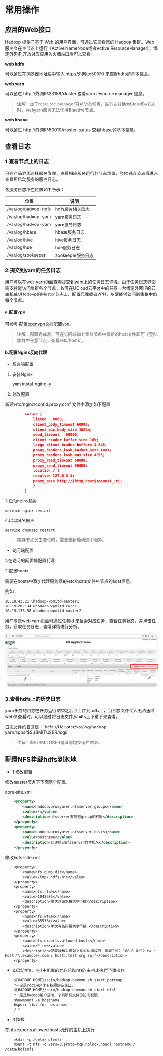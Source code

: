 

# 常用操作

## 应用的Web接口

Hadoop 提供了基于 Web 的用户界面，可通过它查看您的 Hadoop 集群。Web 服务会在主节点上运行（Active
NameNode或者Active ResourceManager），绑定外网IP,开放对应应用防火墙端口后可以查看。

**web hdfs**

可以通过在浏览器地址栏中输入 http://外网ip:50070 来查看hdfs的基本信息。

**web yarn**

可以通过 http://外网IP:23188/cluster 查看yarn resource manager 信息。

> 注解：由于resource manager可以动态切换，当节点转换为StandBy节点时，webyarn服务无法切换到active节点。

**web hbase**

可以通过 http://外网IP:60010/master-status 查看hbase的基本信息。


## 查看日志

### 1.查看节点上的日志

可在产品界面选择服务管理，查看相应服务运行的节点位置，登陆对应节点后进入查看所启动服务的服务日志。

各服务日志所在位置如下所示：

| 位置                   | 说明            |
| -------------------- | ------------- |
| /var/log/hadoop-hdfs | hdfs服务相关日志    |
| /var/log/hadoop-yarn | yarn服务日志      |
| /var/log/hadoop-yarn | yarn服务日志      |
| /var/log/hbase       | hbase服务日志     |
| /var/log/hive        | hive服务日志      |
| /var/log/hue         | hue服务日志       |
| /var/log/zookeeper   | zookeeper服务日志 |

### 2.提交到yarn的任务日志

用户可以在web
yarn页面查看提交到yarn上的任务日志详情。由于任务日志界面需支持能访问集群各个节点，故可在UCloud云平台中的任意一台绑定外网IP的云主机或UHadoop的Master节点上，配置代理或者VPN，以便能够访问到集群中的每个节点。

#### a.配置vpn

可参考
[配置openvpn](http://cms.docs.ucloudadmin.com/analysis/uhadoop/operate/openvpn)文档配置vpn。

> 注解：配置完成后，可在访问端加上集群节点中最新的host文件即可（登陆集群中任意节点，查看/etc/hosts）。

#### b.配置Nginx反向代理

- 服务端配置

1. 安装Nginx

    yum install nginx -y

2. 修改配置

新建/etc/nginx/conf.d/proxy.conf 文件中添加如下配置

``` json
         server {
             listen   8889;
             client_body_timeout 60000;
             client_max_body_size 1024m;
             send_timeout   60000;
             client_header_buffer_size 16k;
             large_client_header_buffers 4 64k;
             proxy_headers_hash_bucket_size 1024;
             proxy_headers_hash_max_size 4096;
             proxy_read_timeout 60000;
             proxy_send_timeout 60000;
             location / {
             resolver 127.0.0.1;
             proxy_pass http://$http_host$request_uri;
             }
         } 
```

3.启动nginx服务

    service nginx restart

4.启动域名服务

``` 
service dnsmasq restart

```

> 集群节点发生变化时，需要重新启动这个服务。

- 访问端配置

1.在访问的网页端配置代理

2.配置hosts

需要在hosts中添加代理服务器的/etc/hosts文件中节点的host信息。

例如：

    10.19.43.21 uhadoop-wpmitd-master1
    10.19.20.134 uhadoop-wpmitd-core1
    10.19.133.58 uhadoop-wpmitd-master2

用户登录web yarn页面可通过任务id 来搜索对应任务，查看任务状态，并点击任务，获取任务日志，查看详情进行分析。

![](/images/uhadoop-38.png)

### 3.查看hdfs上的历史日志

yarn任务的日志在任务运行结束之后会上传到hdfs上，当日志文件过大无法通过web来查看时，可以通过将日志文件从hdfs上下载下来查看。

日志文件的目录是：\`hdfs://Ucluster/var/log/hadoop-yarn/apps/$SUBMITUSER/logs\`

> 注解：$SUBMITUSER是当前提交用户的名。

## 配置NFS挂载hdfs到本地

- 1.修改配置

修改master节点下下面两个配置。

core-site.xml

``` xml
    <property>
        <name>hadoop.proxyuser.nfsserver.groups</name>
        <value>*</value>
        <description>nfsserver有哪些group的权限</description>
    </property>
    <property>
        <name>hadoop.proxyuser.nfsserver.hosts</name>
        <value>hostname</value>
        <description>允许启动nfsserver的主机名</description>
    </property>
```

修改hdfs-site.xml

``` 
    <property>
        <name>nfs.dump.dir</name>
        <value>/tmp/.hdfs-nfs</value>
    </property>
    <property>
        <name>nfs.rtmax</name>
        <value>1048576</value>
        <description>单次读请求最大字节数</description>
    </property>
    <property>
        <name>nfs.wtmax</name>
        <value>65536</value>
        <description>单次写访问最大字节数 </description>
    </property>
    <property>
        <name>nfs.exports.allowed.hosts</name>
        <value>* rw</value>
        <description>配置挂载主机对文件的访问权限，例如”192.168.0.0/22 rw ; host.*\.example\.com ; host1.test.org ro;”</description>
    </property>
```

- 2.启动nfs， 在1中配置的允许启动nfs的主机上执行下面操作

``` 
    ${HADOOP_HOME}/sbin/hadoop-daemon.sh start portmap
    *一定是root用户才有权限绑定端口。
    ${HADOOP_HOME}/sbin/hadoop-daemon.sh start nfs3
    *一定是hadoop用户启动，才有所有文件的访问权限。
    showmount -e hostname
    Export list for hostname:
    / *
```

- 3.挂载

在nfs.exports.allowed.hosts允许的主机上执行

```
    mkdir -p /data/hdfsnfs
    mount -t nfs -o vers=3,proto=tcp,nolock,noacl hostname:/ /data/hdfsnfs
```
